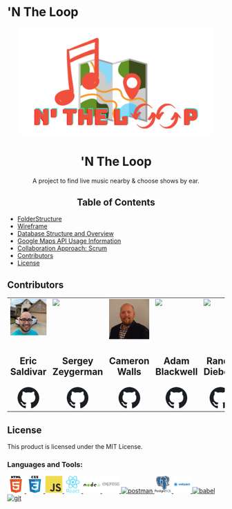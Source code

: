 # 'N The Loop

<p align="center">
    <img src="ntheloop.png" width="450"/>
</p>
<h1 align ="center">'N The Loop</h1>
<p align="center">A project to find live music nearby &amp; choose shows by ear.</p>


<h2 align="center">Table of Contents</h2>


* [FolderStructure]()
* [Wireframe]()
* [Database Structure and Overview]()
* [Google Maps API Usage Information]()
* [Collaboration Approach: Scrum]()
* [Contributors]()
* [License]()

<h2 href="#Contributors" >Contributors</h2>

<table align="center">
  <tr>
    <td valign="top"> <img src="./docs/eric git.jpeg" width="250"/></td>
    <td valign="top"> <img src="./docs/charlie git.png" width="250"/></td>
    <td valign="top"> <img src="./docs/camerongit.jpeg" width="250"/></td>
    <td valign="top"> <img src="./docs/miklosgit.jpeg" width="250"/></td>
    <td valign="top"> <img src="./docs/miklosgit.jpeg" width="250"/></td>
  </tr>
  <tr>
      <td valign="top"><h2 align="center">Eric Saldivar</h2></td>
      <td valign="top"><h2 align="center">Sergey Zeygerman</h2></td>
      <td valign="top"><h2 align="center">Cameron Walls</h2></td>
      <td valign="top"><h2 align="center">Adam Blackwell</h2></td>
      <td valign="top"><h2 align="center">Randy Diebold </h2></td>
  </tr>
   <tr>
      <td align="center"><a href="https://github.com/esaldivar" target="_blank" align="center"> <img src="githubIcon1.png" alt="ericGitHub" width="50" height="50"/></a></td>
      <td align="center"><a href="https://github.com/Sergey01" target="_blank" align="center"> <img src="githubIcon1.png" alt="sergeyGitHub" width="50" height="50"/></a></td>
      <td align="center"><a href="https://github.com/cwalls45" target="_blank" align="center"> <img src="githubIcon1.png" alt="cameronGitHub" width="50" height="50"/></a></td>
      <td align="center"><a href="https://github.com/atb2119" target="_blank" align="center"> <img src="githubIcon1.png" alt="miklosGitHub" width="50" height="50"/></a></td>
       <td align="center"><a href="https://github.com/Randy-diebold" target="_blank" align="center"> <img src="githubIcon1.png" alt="ericGitHub" width="50" height="50"/></a></td>
  </tr>
</table>
<h2 href="#License" >License</h2>

This product is licensed under the MIT License.


<h3 align="left">Languages and Tools:</h3>
<p align="left"> 
    <a href="https://www.w3.org/html/" target="_blank"> <img src="https://raw.githubusercontent.com/devicons/devicon/master/icons/html5/html5-original-wordmark.svg" alt="html5" width="40" height="40"/> </a><a href="https://www.w3schools.com/css/" target="_blank"> <img src="https://raw.githubusercontent.com/devicons/devicon/master/icons/css3/css3-original-wordmark.svg" alt="css3" width="40" height="40"/> </a><a href="https://developer.mozilla.org/en-US/docs/Web/JavaScript" target="_blank"> <img src="https://raw.githubusercontent.com/devicons/devicon/master/icons/javascript/javascript-original.svg" alt="javascript" width="40" height="40"/> </a><a href="https://reactjs.org/" target="_blank"> <img src="https://raw.githubusercontent.com/devicons/devicon/master/icons/react/react-original-wordmark.svg" alt="react" width="40" height="40"/> </a><a href="https://nodejs.org" target="_blank"> <img src="https://raw.githubusercontent.com/devicons/devicon/master/icons/nodejs/nodejs-original-wordmark.svg" alt="nodejs" width="40" height="40"/> </a><a href="https://expressjs.com" target="_blank"><img src="https://raw.githubusercontent.com/devicons/devicon/master/icons/express/express-original-wordmark.svg" alt="express" width="40" height="40"/> </a><a href="https://postman.com" target="_blank"> <img src="https://www.vectorlogo.zone/logos/getpostman/getpostman-icon.svg" alt="postman" width="40" height="40"/> </a><a href="https://www.postgresql.org" target="_blank"> <img src="https://raw.githubusercontent.com/devicons/devicon/master/icons/postgresql/postgresql-original-wordmark.svg" alt="postgresql" width="40" height="40"/> </a><a href="https://webpack.js.org" target="_blank"> <img src="https://raw.githubusercontent.com/devicons/devicon/d00d0969292a6569d45b06d3f350f463a0107b0d/icons/webpack/webpack-original-wordmark.svg" alt="webpack" width="40" height="40"/> </a><a href="https://babeljs.io/" target="_blank"> <img src="https://www.vectorlogo.zone/logos/babeljs/babeljs-icon.svg" alt="babel" width="40" height="40"/> </a></a> <a href="https://git-scm.com/" target="_blank"> <img src="https://www.vectorlogo.zone/logos/git-scm/git-scm-icon.svg" alt="git" width="40" height="40"/> </a> 
  </p>

